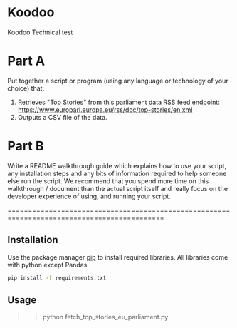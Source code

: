 # Koodoo
Koodoo Technical test

# Part A
Put together a script or program (using any language or technology of your choice) that:

1. Retrieves "Top Stories" from this parliament data RSS feed endpoint: https://www.europarl.europa.eu/rss/doc/top-stories/en.xml
2. Outputs a CSV file of the data.

# Part B
Write a README walkthrough guide which explains how to use your script, any installation steps and any bits of information required to help someone else run the script.
We recommend that you spend more time on this walkthrough / document than the actual script itself and really focus on the developer experience of using, and running your script.

============================================================================================

## Installation

Use the package manager [pip](https://pip.pypa.io/en/stable/) to install required libraries.
All libraries come with python except Pandas

```bash
pip install -f requirements.txt
```

## Usage
>>python fetch_top_stories_eu_parliament.py
